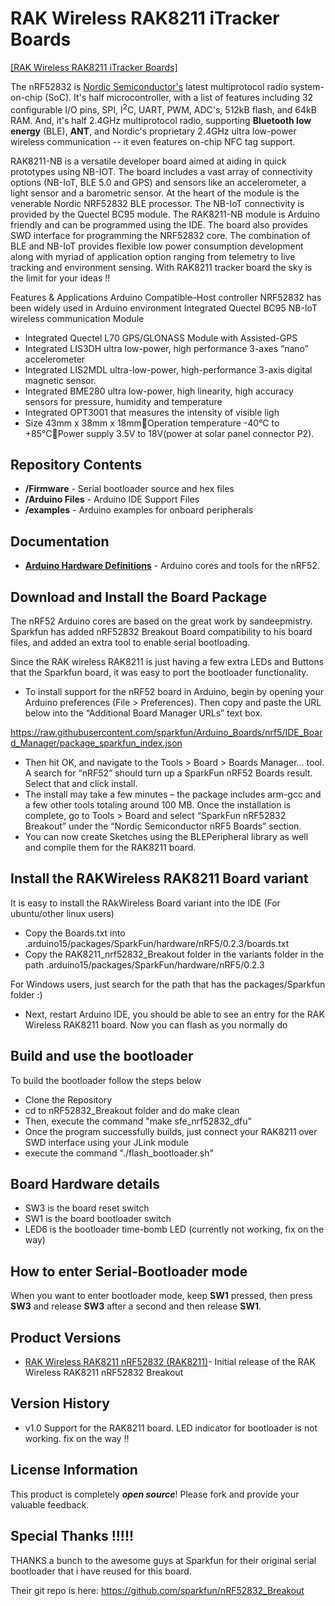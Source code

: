 RAK Wireless RAK8211 iTracker Boards
========================================

[[RAK Wireless RAK8211 iTracker Boards]](https://www.aliexpress.com/item/RAK8211-Hybrid-Location-Tracker-LoRa-Bluetooth-5-0-Beacon-GPS-Sensors-LCD-LoRaWAN-1-0-2/32849717052.html)

The nRF52832 is [Nordic Semiconductor's](https://www.nordicsemi.com/eng/Products/Bluetooth-low-energy/nRF52832) latest multiprotocol radio system-on-chip (SoC). It's half microcontroller, with a list of features including 32 configurable I/O pins, SPI, I<sup>2</sup>C, UART, PWM, ADC's, 512kB flash, and 64kB RAM. And, it's half 2.4GHz multiprotocol radio, supporting **Bluetooth low energy** (BLE), **ANT**, and Nordic's proprietary 2.4GHz ultra low-power wireless communication -- it even features on-chip NFC tag support.

RAK8211-NB is a versatile developer board aimed at aiding in quick prototypes using NB-IOT. The board includes a vast array of connectivity options (NB-IoT, BLE 5.0 and GPS) and sensors like an accelerometer, a light sensor and a barometric sensor. At the heart of the module is the venerable Nordic NRF52832 BLE processor. The NB-IoT connectivity is provided by the Quectel BC95 module. The RAK8211-NB module is Arduino friendly and can be programmed using the IDE. The board also provides SWD interface for programming the NRF52832 core. The combination of BLE and NB-IoT provides flexible low power consumption development along with myriad of application option ranging from telemetry to live tracking and environment sensing. With RAK8211 tracker board the sky is the limit for your ideas !!

Features & Applications
Arduino Compatible–Host controller NRF52832 has been widely used in Arduino environment
Integrated Quectel BC95 NB-IoT wireless communication Module
* Integrated Quectel L70 GPS/GLONASS  Module with Assisted-GPS
* Integrated LIS3DH ultra low-power, high performance 3-axes “nano” accelerometer
* Integrated LIS2MDL ultra-low-power, high-performance 3-axis digital magnetic sensor.
* Integrated BME280 ultra low-power, high linearity, high accuracy sensors for pressure, humidity and temperature
* Integrated OPT3001 that measures the intensity of visible ligh
* Size 43mm x 38mm x 18mmOperation temperature -40°C to +85°CPower supply 3.5V to 18V(power at solar panel connector P2).


Repository Contents
-------------------
* **/Firmware** - Serial bootloader source and hex files
* **/Arduino Files** - Arduino IDE Support Files
* **/examples** - Arduino examples for onboard peripherals


Documentation
--------------
* **[Arduino Hardware Definitions](https://github.com/sparkfun/Arduino_Boards/)** - Arduino cores and tools for the nRF52.

Download and Install the Board Package
-------------
The nRF52 Arduino cores are based on the great work by sandeepmistry. Sparkfun has added nRF52832 Breakout Board compatibility to his board files, and added an extra tool to enable serial bootloading.

Since the RAK wireless RAK8211 is just having a few extra LEDs and Buttons that the Sparkfun board, it was easy to port the bootloader functionality.

* To install support for the nRF52 board in Arduino, begin by opening your Arduino preferences (File > Preferences). Then copy and paste the URL below into the “Additional Board Manager URLs” text box.

https://raw.githubusercontent.com/sparkfun/Arduino_Boards/nrf5/IDE_Board_Manager/package_sparkfun_index.json

* Then hit OK, and navigate to the Tools > Board > Boards Manager… tool. A search for “nRF52” should turn up a SparkFun nRF52 Boards result. Select that and click install.
* The install may take a few minutes – the package includes arm-gcc and a few other tools totaling around 100 MB. Once the installation is complete, go to Tools > Board and select “SparkFun nRF52832 Breakout” under the “Nordic Semiconductor nRF5 Boards” section.
* You can now create Sketches using the BLEPeripheral library as well and compile them for the RAK8211 board.

Install the RAKWireless RAK8211 Board variant
--------------------
It is easy to install the RAkWireless Board variant into the IDE (For ubuntu/other linux users)

* Copy the Boards.txt into .arduino15/packages/SparkFun/hardware/nRF5/0.2.3/boards.txt
* Copy the RAK8211_nrf52832_Breakout folder in the variants folder in the path .arduino15/packages/SparkFun/hardware/nRF5/0.2.3

For Windows users, just search for the path that has the packages/Sparkfun folder :)

* Next, restart Arduino IDE, you should be able to see an entry for the RAK Wireless RAK8211 board. Now you can flash as you normally do




Build and use the bootloader
-------------------
To build the bootloader follow the steps below

* Clone the Repository
* cd to nRF52832_Breakout folder and do make clean
* Then, execute the command "make sfe_nrf52832_dfu"
* Once the program successfully builds, just connect your RAK8211 over SWD interface using your JLink module
* execute the command "./flash_bootloader.sh"

Board Hardware details
-------------------
* SW3 is the board reset switch
* SW1 is the board bootloader switch
* LED6 is the bootloader time-bomb LED (currently not working, fix on the way)

How to enter Serial-Bootloader mode
-------------
When you want to enter bootloader mode, keep **SW1** pressed, then press **SW3** and release **SW3** after a second and then release **SW1**.


Product Versions
----------------
* [RAK Wireless RAK8211 nRF52832 (RAK8211)](https://www.aliexpress.com/item/RAK8211-Hybrid-Location-Tracker-LoRa-Bluetooth-5-0-Beacon-GPS-Sensors-LCD-LoRaWAN-1-0-2/32849717052.html)- Initial release of the RAK Wireless RAK8211 nRF52832 Breakout

Version History
---------------
* v1.0 Support for the RAK8211 board. LED indicator for bootloader is not working. fix on the way !!

License Information
-------------------
This product is completely _**open source**_! Please fork and provide your valuable feedback.

Special Thanks !!!!!
-------------------
THANKS a bunch to the awesome guys at Sparkfun for their original serial bootloader that i have reused for this board.

Their git repo is here:
https://github.com/sparkfun/nRF52832_Breakout
